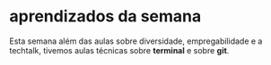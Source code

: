 # aprendizados da semana

Esta semana além das aulas sobre diversidade, empregabilidade e a techtalk, tivemos aulas técnicas sobre **terminal** e sobre **git**.